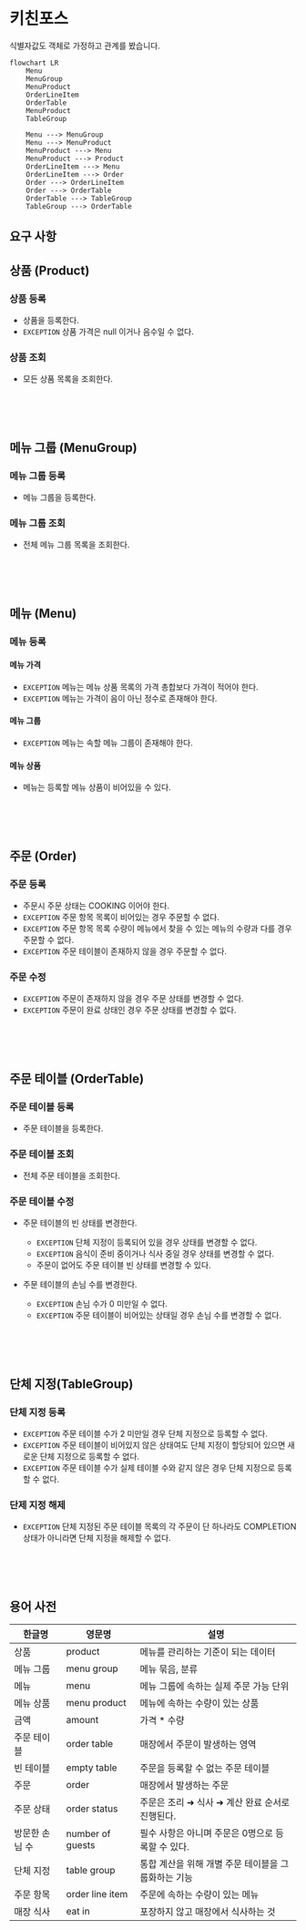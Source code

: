 # 키친포스

식별자값도 객체로 가정하고 관계를 봤습니다.

```mermaid
flowchart LR
    Menu
    MenuGroup
    MenuProduct
    OrderLineItem
    OrderTable
    MenuProduct
    TableGroup
    
    Menu ---> MenuGroup
    Menu ---> MenuProduct
    MenuProduct ---> Menu
    MenuProduct ---> Product
    OrderLineItem ---> Menu
    OrderLineItem ---> Order
    Order ---> OrderLineItem
    Order ---> OrderTable
    OrderTable ---> TableGroup
    TableGroup ---> OrderTable
```

## 요구 사항

## 상품 (Product)

### 상품 등록

- 상품을 등록한다.
- `EXCEPTION` 상품 가격은 null 이거나 음수일 수 없다.

### 상품 조회

- 모든 상품 목록을 조회한다.

<br>
<br>
<br>

## 메뉴 그룹 (MenuGroup)

### 메뉴 그룹 등록

- 메뉴 그룹을 등록한다.

### 메뉴 그룹 조회

- 전체 메뉴 그룹 목록을 조회한다.

<br>
<br>
<br>

## 메뉴 (Menu)

### 메뉴 등록

#### 메뉴 가격

- `EXCEPTION` 메뉴는 메뉴 상품 목록의 가격 총합보다 가격이 적어야 한다.
- `EXCEPTION` 메뉴는 가격이 음이 아닌 정수로 존재해야 한다.


#### 메뉴 그룹

- `EXCEPTION` 메뉴는 속할 메뉴 그룹이 존재해야 한다.


#### 메뉴 상품

- 메뉴는 등록할 메뉴 상품이 비어있을 수 있다.

<br>
<br>
<br>

## 주문 (Order) 

### 주문 등록

- 주문시 주문 상태는 COOKING 이어야 한다.
- `EXCEPTION` 주문 항목 목록이 비어있는 경우 주문할 수 없다.
- `EXCEPTION` 주문 항목 목록 수량이 메뉴에서 찾을 수 있는 메뉴의 수량과 다를 경우 주문할 수 없다.
- `EXCEPTION` 주문 테이블이 존재하지 않을 경우 주문할 수 없다.


### 주문 수정

  - `EXCEPTION` 주문이 존재하지 않을 경우 주문 상태를 변경할 수 없다. 
  - `EXCEPTION` 주문이 완료 상태인 경우 주문 상태를 변경할 수 없다. 

<br>
<br>
<br>

## 주문 테이블 (OrderTable)

### 주문 테이블 등록

- 주문 테이블을 등록한다.

### 주문 테이블 조회

- 전체 주문 테이블을 조회한다.

### 주문 테이블 수정

- 주문 테이블의 빈 상태를 변경한다.
  - `EXCEPTION` 단체 지정이 등록되어 있을 경우 상태를 변경할 수 없다.
  - `EXCEPTION` 음식이 준비 중이거나 식사 중일 경우 상태를 변경할 수 없다.
  - 주문이 없어도 주문 테이블 빈 상태를 변경할 수 있다.


- 주문 테이블의 손님 수를 변경한다.
  - `EXCEPTION` 손님 수가 0 미만일 수 없다.
  - `EXCEPTION` 주문 테이블이 비어있는 상태일 경우 손님 수를 변경할 수 없다.

<br>
<br>
<br>

## 단체 지정(TableGroup)

### 단체 지정 등록

- `EXCEPTION` 주문 테이블 수가 2 미만일 경우 단체 지정으로 등록할 수 없다.
- `EXCEPTION` 주문 테이블이 비어있지 않은 상태여도 단체 지정이 할당되어 있으면 새로운 단체 지정으로 등록할 수 없다. 
- `EXCEPTION` 주문 테이블 수가 실제 테이블 수와 같지 않은 경우 단체 지정으로 등록할 수 없다.

### 단제 지정 해제

- `EXCEPTION` 단체 지정된 주문 테이블 목록의 각 주문이 단 하나라도 COMPLETION 상태가 아니라면 단체 지정을 해제할 수 없다.

<br>
<br>
<br>

## 용어 사전

| 한글명 | 영문명 | 설명 |
| --- | --- | --- |
| 상품 | product | 메뉴를 관리하는 기준이 되는 데이터 |
| 메뉴 그룹 | menu group | 메뉴 묶음, 분류 |
| 메뉴 | menu | 메뉴 그룹에 속하는 실제 주문 가능 단위 |
| 메뉴 상품 | menu product | 메뉴에 속하는 수량이 있는 상품 |
| 금액 | amount | 가격 * 수량 |
| 주문 테이블 | order table | 매장에서 주문이 발생하는 영역 |
| 빈 테이블 | empty table | 주문을 등록할 수 없는 주문 테이블 |
| 주문 | order | 매장에서 발생하는 주문 |
| 주문 상태 | order status | 주문은 조리 ➜ 식사 ➜ 계산 완료 순서로 진행된다. |
| 방문한 손님 수 | number of guests | 필수 사항은 아니며 주문은 0명으로 등록할 수 있다. |
| 단체 지정 | table group | 통합 계산을 위해 개별 주문 테이블을 그룹화하는 기능 |
| 주문 항목 | order line item | 주문에 속하는 수량이 있는 메뉴 |
| 매장 식사 | eat in | 포장하지 않고 매장에서 식사하는 것 |
